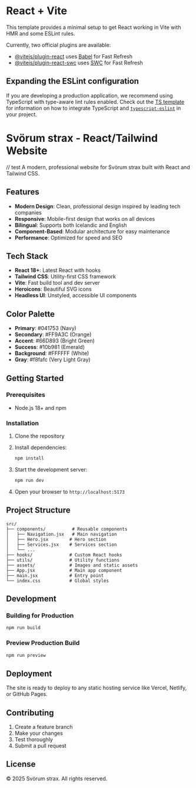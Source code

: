 # React + Vite

This template provides a minimal setup to get React working in Vite with HMR and some ESLint rules.

Currently, two official plugins are available:

- [@vitejs/plugin-react](https://github.com/vitejs/vite-plugin-react/blob/main/packages/plugin-react) uses [Babel](https://babeljs.io/) for Fast Refresh
- [@vitejs/plugin-react-swc](https://github.com/vitejs/vite-plugin-react/blob/main/packages/plugin-react-swc) uses [SWC](https://swc.rs/) for Fast Refresh

## Expanding the ESLint configuration

If you are developing a production application, we recommend using TypeScript with type-aware lint rules enabled. Check out the [TS template](https://github.com/vitejs/vite/tree/main/packages/create-vite/template-react-ts) for information on how to integrate TypeScript and [`typescript-eslint`](https://typescript-eslint.io) in your project.


# Svörum strax - React/Tailwind Website
// test
A modern, professional website for Svörum strax built with React and Tailwind CSS.

## Features

- **Modern Design**: Clean, professional design inspired by leading tech companies
- **Responsive**: Mobile-first design that works on all devices
- **Bilingual**: Supports both Icelandic and English
- **Component-Based**: Modular architecture for easy maintenance
- **Performance**: Optimized for speed and SEO

## Tech Stack

- **React 18+**: Latest React with hooks
- **Tailwind CSS**: Utility-first CSS framework
- **Vite**: Fast build tool and dev server
- **Heroicons**: Beautiful SVG icons
- **Headless UI**: Unstyled, accessible UI components

## Color Palette

- **Primary**: #041753 (Navy)
- **Secondary**: #FF9A3C (Orange)
- **Accent**: #66D893 (Bright Green)
- **Success**: #10b981 (Emerald)
- **Background**: #FFFFFF (White)
- **Gray**: #f8fafc (Very Light Gray)

## Getting Started

### Prerequisites

- Node.js 18+ and npm

### Installation

1. Clone the repository
2. Install dependencies:
   ```bash
   npm install
   ```

3. Start the development server:
   ```bash
   npm run dev
   ```

4. Open your browser to `http://localhost:5173`

## Project Structure

```
src/
├── components/          # Reusable components
│   ├── Navigation.jsx   # Main navigation
│   ├── Hero.jsx        # Hero section
│   ├── Services.jsx    # Services section
│   └── ...
├── hooks/              # Custom React hooks
├── utils/              # Utility functions
├── assets/             # Images and static assets
├── App.jsx             # Main app component
├── main.jsx            # Entry point
└── index.css           # Global styles
```

## Development

### Building for Production

```bash
npm run build
```

### Preview Production Build

```bash
npm run preview
```

## Deployment

The site is ready to deploy to any static hosting service like Vercel, Netlify, or GitHub Pages.

## Contributing

1. Create a feature branch
2. Make your changes
3. Test thoroughly
4. Submit a pull request

## License

© 2025 Svörum strax. All rights reserved.
